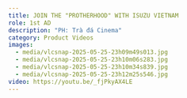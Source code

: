 ```yaml
---
title: JOIN THE "PROTHERHOOD" WITH ISUZU VIETNAM
role: 1st AD
description: "PH: Trà đá Cinema"
category: Product Videos
images:
  - media/vlcsnap-2025-05-25-23h09m49s013.jpg
  - media/vlcsnap-2025-05-25-23h10m06s283.jpg
  - media/vlcsnap-2025-05-25-23h10m34s839.jpg
  - media/vlcsnap-2025-05-25-23h12m25s546.jpg
video: https://youtu.be/_fjPkyAX4LE
---
```

